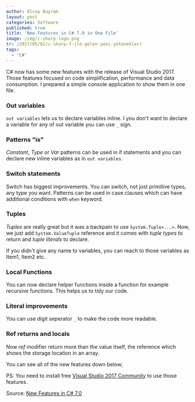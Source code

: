 ```yaml
---
author: Olcay Bayram
layout: post
categories: Software
published: true
title: 'New Features in C# 7.0 in One File'
image: /img/c-sharp-logo.png
tr: /2017/05/02/c-sharp-7-ile-gelen-yeni-yetenekler/
tags:
  - 'C#'
---
```

C# now has some new features with the release of Visual Studio 2017. Those features focused on code simplification, performance and data consumption. I prepared a simple console application to show them in one file.

### Out variables
`out variables` lets us to declare variables inline. I you don't want to declare a variable for any of out variable you can use `_` sign.

### Patterns "is"
_Constant_, _Type_ or _Var_ patterns can be used in if statements and you can declare new inline variables as in `out variables`.

### Switch statements
Switch has biggest improvements. You can switch, not just primitive types, any type you want. Patterns can be used in case clauses which can have additional conditions with `when` keyword.
<!--more-->
### Tuples
_Tuples_ are really great but it was a backpain to use `System.Tuple<...>`. Now, we just add `System.ValueTuple` reference and it comes with _tuple types_ to return and _tuple literals_ to declare.

If you didn't give any name to variables, you can reach to those variables as Item1, Item2 etc.

### Local Functions
You can now declare helper functions inside a function for example recursive functions. This helps us to tidy our code.

### Literal improvements
You can use digit seperator `_` to make the code more readable.

### Ref returns and locals
Now _ref_ modifier return more than the value itself, the reference which shows the storage location in an array.

You can see all of the new features down below;

<script src="https://gist.github.com/olcay/e8954ab45ba7b2a0bcd842c4f76c668e.js"></script>

PS: You need to install free [Visual Studio 2017 Community](https://www.visualstudio.com/downloads/) to use those features.

Source: [New Features in C# 7.0](https://blogs.msdn.microsoft.com/dotnet/2017/03/09/new-features-in-c-7-0/)
